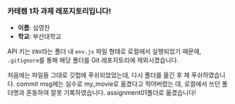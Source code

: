### 카테켐 1차 과제 레포지토리입니다!

- **이름**: 심영찬  
- **학교**: 부산대학교

API 키는 `ENV`라는 폴더 내 `env.js` 파일 형태로 로컬에서 실행되었기 때문에,  
`.gitignore`를 통해 해당 폴더를 Git 레포지토리에 제외시켰습니다.

처음에는 파일들 그대로 깃헙에 푸쉬되었었는데, 다시 폴더를 옮긴 후 재 푸쉬하였습니다.
commit msg에는 실수로 my_movie로 옮겼다고 적어버렸는 데, 로컬에서 쓰던 폴더명과 혼동하여 잘못 기록하였습니다.
assignment01폴더로 옮겼습니다!
